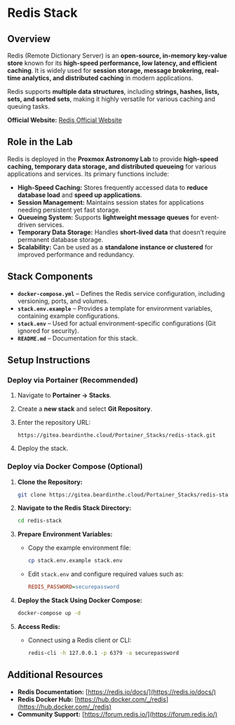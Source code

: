 # **Redis Stack**

## **Overview**

Redis (Remote Dictionary Server) is an **open-source, in-memory key-value store** known for its **high-speed performance, low latency, and efficient caching**. It is widely used for **session storage, message brokering, real-time analytics, and distributed caching** in modern applications.

Redis supports **multiple data structures**, including **strings, hashes, lists, sets, and sorted sets**, making it highly versatile for various caching and queuing tasks.

**Official Website:** [Redis Official Website](https://redis.io/)

## **Role in the Lab**

Redis is deployed in the **Proxmox Astronomy Lab** to provide **high-speed caching, temporary data storage, and distributed queueing** for various applications and services. Its primary functions include:

- **High-Speed Caching:** Stores frequently accessed data to **reduce database load** and **speed up applications**.
- **Session Management:** Maintains session states for applications needing persistent yet fast storage.
- **Queueing System:** Supports **lightweight message queues** for event-driven services.
- **Temporary Data Storage:** Handles **short-lived data** that doesn’t require permanent database storage.
- **Scalability:** Can be used as a **standalone instance or clustered** for improved performance and redundancy.

## **Stack Components**

- **`docker-compose.yml`** – Defines the Redis service configuration, including versioning, ports, and volumes.
- **`stack.env.example`** – Provides a template for environment variables, containing example configurations.
- **`stack.env`** – Used for actual environment-specific configurations (Git ignored for security).
- **`README.md`** – Documentation for this stack.

## **Setup Instructions**

### **Deploy via Portainer (Recommended)**

1. Navigate to **Portainer → Stacks**.
2. Create a **new stack** and select **Git Repository**.
3. Enter the repository URL:

   ```
   https://gitea.beardinthe.cloud/Portainer_Stacks/redis-stack.git
   ```

4. Deploy the stack.

### **Deploy via Docker Compose (Optional)**

1. **Clone the Repository:**

   ```bash
   git clone https://gitea.beardinthe.cloud/Portainer_Stacks/redis-stack.git
   ```

2. **Navigate to the Redis Stack Directory:**

   ```bash
   cd redis-stack
   ```

3. **Prepare Environment Variables:**
   - Copy the example environment file:

     ```bash
     cp stack.env.example stack.env
     ```

   - Edit `stack.env` and configure required values such as:

     ```ini
     REDIS_PASSWORD=securepassword
     ```

4. **Deploy the Stack Using Docker Compose:**

   ```bash
   docker-compose up -d
   ```

5. **Access Redis:**
   - Connect using a Redis client or CLI:

     ```bash
     redis-cli -h 127.0.0.1 -p 6379 -a securepassword
     ```

## **Additional Resources**

- **Redis Documentation:** [https://redis.io/docs/](https://redis.io/docs/)
- **Redis Docker Hub:** [https://hub.docker.com/_/redis](https://hub.docker.com/_/redis)
- **Community Support:** [https://forum.redis.io/](https://forum.redis.io/)

